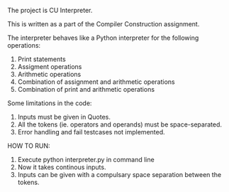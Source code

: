 The project is CU Interpreter.

This is written as a part of the Compiler Construction assignment.

The interpreter behaves like a Python interpreter for the following operations:

1. Print statements
2. Assigment operations
3. Arithmetic operations
4. Combination of assignment and  arithmetic operations
5. Combination of print and arithmetic operations


Some limitations in the code:

1. Inputs must be given in Quotes.
2. All the tokens (ie. operators and operands) must be space-separated.
3. Error handling and fail testcases not implemented.

HOW TO RUN:

1. Execute python interpreter.py in command line
2. Now it takes continous inputs.
3. Inputs can be given with a compulsary space separation between the tokens.
